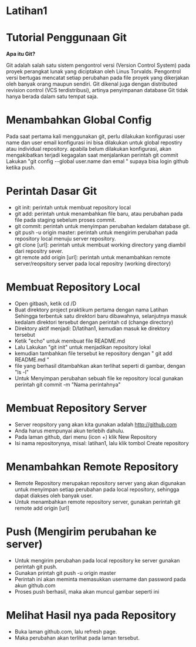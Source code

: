 # Latihan1
# Tutorial Penggunaan Git

**Apa itu Git?**

Git adalah salah satu sistem pengontrol versi (Version Control System) pada proyek perangkat lunak yang diciptakan oleh Linus Torvalds. Pengontrol versi bertugas mencatat setiap perubahan pada file proyek yang dikerjakan oleh banyak orang maupun sendiri. Git dikenal juga dengan distributed revision control (VCS terdistribusi), artinya penyimpanan database Git tidak hanya berada dalam satu tempat saja.

# Menambahkan Global Config
Pada saat pertama kali menggunakan git, perlu dilakukan konfigurasi user name dan user email konfigurasi ini bisa dilakukan untuk global repostiry atau individual repository. apabila belum dilakukan konfigurasi, akan mengakibatkan terjadi kegagalan saat menjalankan perintah git commit Lakukan "git config --global user.name dan emal " supaya bisa login github ketika push.

# Perintah Dasar Git
- git init: perintah untuk membuat repository local
- git add: perintah untuk menambahkan file baru, atau perubahan pada file pada staging sebelum proses commit.
- git commit: perintah untuk menyimpan perubahan kedalam database git.
- git push -u origin master: perintah untuk mengirim perubahan pada repository local menuju server repository.
- git clone [url]: perintah untuk membuat working directory yang diambil dari repositry sever.
- git remote add origin [url]: perintah untuk menambahkan remote server/reopsitory server pada local repositry (working directory)

# Membuat Repository Local
- Open gitbash, ketik cd /D
- Buat direktory project praktikum pertama dengan nama Latihan Sehingga terbentuk satu direktori baru dibawahnya, selanjutnya masuk kedalam direktori tersebut dengan perintah cd (change directory)
- Direktory aktif menjadi: D/latihan1, kemudian masuk ke direktory tersebut 
- Ketik "echo" untuk membuat file README.md
- Lalu Lakukan "git init" untuk menjadikan repository lokal 
- kemudian tambahkan file tersebut ke repository dengan " git add README.md " 
- file yang berhasil ditambahkan akan terlihat seperti di gambar, dengan "ls -l" 
- Untuk Menyimpan perubahan sebuah file ke repository local gunakan perintah git commit -m "Nama perintahnya" 

# Membuat Repository Server
- Server reopsitory yang akan kita gunakan adalah http://github.com
- Anda harus mempunyai akun terlebih dahulu.
- Pada laman github, dari menu (icon +) klik New Repository
- Isi nama repositorynya, misal: latihan1, lalu klik tombol Create repository

# Menambahkan Remote Repository
- Remote Repository merupakan repository server yang akan digunakan untuk menyimpan setiap perubahan pada local repository, sehingga dapat diakses oleh banyak user.
- Untuk menambahkan remote repository server, gunakan perintah git remote add origin [url] 

# Push (Mengirim perubahan ke server)
- Untuk mengirim perubahan pada local repository ke server gunakan perintah git push.
- Gunakan printah git push -u origin master 
- Perintah ini akan meminta memasukkan username dan password pada akun github.com 
- Proses push berhasil, maka akan muncul gambar seperti ini 

# Melihat Hasil nya pada Repository
- Buka laman github.com, lalu refresh page.
- Maka perubahan akan terlihat pada laman tersebut.

